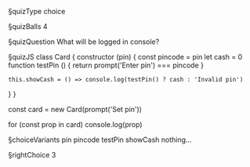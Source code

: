 §quizType
choice

§quizBalls
4

§quizQuestion
What will be logged in console?


§quizJS
class Card {
  constructor (pin) {
    const pincode = pin
    let cash = 0
    function testPin () {
      return prompt('Enter pin') === pincode
    }

    this.showCash = () => console.log(testPin() ? cash : 'Invalid pin')
  }
}

const card = new Card(prompt('Set pin'))

for (const prop in card) console.log(prop)



§choiceVariants
pin
pincode
testPin
showCash
nothing...


§rightChoice
3
